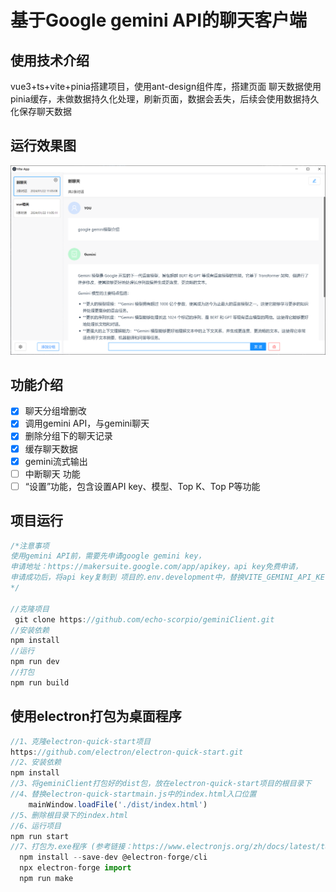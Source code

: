 <!--
 * @Descripttion: 
 * @version: 
 * @Author: lc
 * @Date: 2023-12-12 09:12:11
 * @LastEditors: lc
 * @LastEditTime: 2024-01-23 16:11:47
-->
# 基于Google gemini API的聊天客户端

## 使用技术介绍

vue3+ts+vite+pinia搭建项目，使用ant-design组件库，搭建页面
聊天数据使用pinia缓存，未做数据持久化处理，刷新页面，数据会丢失，后续会使用数据持久化保存聊天数据
<br/>

## 运行效果图

![example.png](8a8540ee7b72686d9c61b8d8804866dd.png)

## 功能介绍

- [x] 聊天分组增删改
- [x] 调用gemini API，与gemini聊天
- [x] 删除分组下的聊天记录
- [x] 缓存聊天数据
- [x] gemini流式输出
- [ ] 中断聊天 功能
- [ ] “设置”功能，包含设置API key、模型、Top K、Top P等功能

## 项目运行

```javascript
/*注意事项
使用gemini API前，需要先申请google gemini key，
申请地址：https://makersuite.google.com/app/apikey，api key免费申请，
申请成功后，将api key复制到 项目的.env.development中，替换VITE_GEMINI_API_KEY
*/

//克隆项目
 git clone https://github.com/echo-scorpio/geminiClient.git
//安装依赖
npm install
//运行
npm run dev
//打包
npm run build

```

## 使用electron打包为桌面程序

```javascript
//1、克隆electron-quick-start项目
https://github.com/electron/electron-quick-start.git
//2、安装依赖
npm install
//3、将geminiClient打包好的dist包，放在electron-quick-start项目的根目录下
//4、替换electron-quick-startmain.js中的index.html入口位置
    mainWindow.loadFile('./dist/index.html')  
//5、删除根目录下的index.html
//6、运行项目
npm run start
//7、打包为.exe程序 (参考链接：https://www.electronjs.org/zh/docs/latest/tutorial/%E6%89%93%E5%8C%85%E6%95%99%E7%A8%8B)
  npm install --save-dev @electron-forge/cli
  npx electron-forge import
  npm run make
```

  <br/>
  
  <br/>
  
  